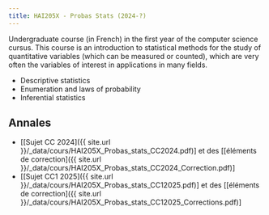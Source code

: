 ```yaml
---
title: HAI205X - Probas Stats (2024-?)
---
```


Undergraduate course (in French) in the first year of the computer science cursus.
This course is an introduction to statistical methods for the study of quantitative variables (which can be measured or counted), which are very often the variables of interest in applications in many fields. 

- Descriptive statistics 
- Enumeration and laws of probability 
- Inferential statistics

## Annales

- \[[Sujet CC 2024]({{ site.url }}/_data/cours/HAI205X_Probas_stats_CC2024.pdf)\] et des \[[éléments de correction]({{ site.url }}/_data/cours/HAI205X_Probas_stats_CC2024_Correction.pdf)\]
- \[[Sujet CC1 2025]({{ site.url }}/_data/cours/HAI205X_Probas_stats_CC12025.pdf)\] et des \[[éléments de correction]({{ site.url }}/_data/cours/HAI205X_Probas_stats_CC12025_Corrections.pdf)\]